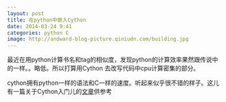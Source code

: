 ```yaml
---
layout: post
title: 在python中嵌入Cython
date: 2014-03-24 9:41
categories: python C
image: http://andward-blog-picture.qiniudn.com/building.jpg
---
```



最近在用python计算书名和tag的相似度，发现python的计算效率果然跟传说中的一样。。略低。所以打算用Cython	去改写代码中cpu计算密集的部分。

cython拥有python一样的语法和C一样的速度。听起来似乎很不错的样子。这儿有一篇关于Cython入门儿的[文章][article1]供参考






[article1]: http://blog.csdn.net/gzlaiyonghao/article/details/4561611
